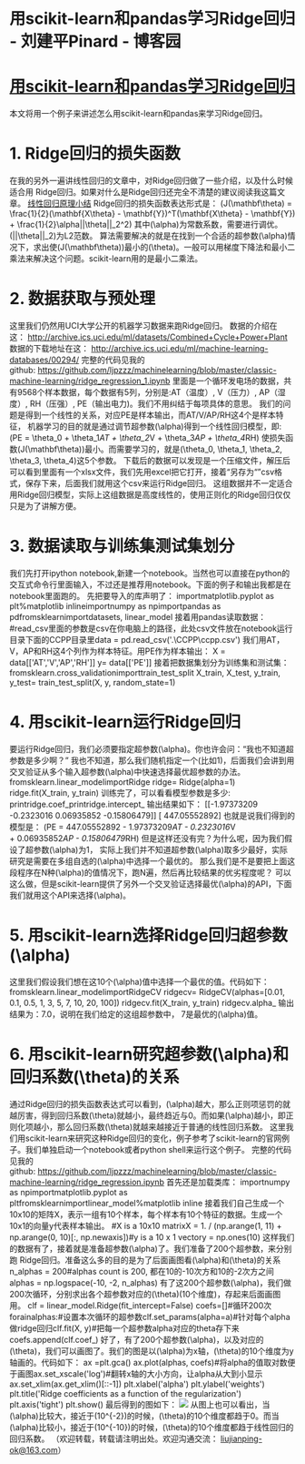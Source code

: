 
# 用scikit-learn和pandas学习Ridge回归 - 刘建平Pinard - 博客园






# [用scikit-learn和pandas学习Ridge回归](https://www.cnblogs.com/pinard/p/6023000.html)
本文将用一个例子来讲述怎么用scikit-learn和pandas来学习Ridge回归。
# 1. Ridge回归的损失函数
在我的另外一遍讲线性回归的文章中，对Ridge回归做了一些介绍，以及什么时候适合用 Ridge回归。如果对什么是Ridge回归还完全不清楚的建议阅读我这篇文章。
[线性回归原理小结](http://www.cnblogs.com/pinard/p/6004041.html)
Ridge回归的损失函数表达形式是：
\(J(\mathbf\theta) = \frac{1}{2}(\mathbf{X\theta} - \mathbf{Y})^T(\mathbf{X\theta} - \mathbf{Y}) + \frac{1}{2}\alpha||\theta||_2^2\)
其中\(\alpha\)为常数系数，需要进行调优。\(||\theta||_2\)为L2范数。
算法需要解决的就是在找到一个合适的超参数\(\alpha\)情况下，求出使\(J(\mathbf\theta)\)最小的\(\theta\)。一般可以用梯度下降法和最小二乘法来解决这个问题。scikit-learn用的是最小二乘法。
# 2. 数据获取与预处理
这里我们仍然用UCI大学公开的机器学习数据来跑Ridge回归。
数据的介绍在这： http://archive.ics.uci.edu/ml/datasets/Combined+Cycle+Power+Plant
数据的下载地址在这： http://archive.ics.uci.edu/ml/machine-learning-databases/00294/
完整的代码见我的github: https://github.com/ljpzzz/machinelearning/blob/master/classic-machine-learning/ridge_regression_1.ipynb
里面是一个循环发电场的数据，共有9568个样本数据，每个数据有5列，分别是:AT（温度）, V（压力）, AP（湿度）, RH（压强）, PE（输出电力)。我们不用纠结于每项具体的意思。
我们的问题是得到一个线性的关系，对应PE是样本输出，而AT/V/AP/RH这4个是样本特征， 机器学习的目的就是通过调节超参数\(\alpha\)得到一个线性回归模型，即:
\(PE = \theta_0 + \theta_1*AT + \theta_2*V + \theta_3*AP + \theta_4*RH\)
使损失函数\(J(\mathbf\theta)\)最小。而需要学习的，就是\(\theta_0, \theta_1, \theta_2, \theta_3, \theta_4\)这5个参数。
下载后的数据可以发现是一个压缩文件，解压后可以看到里面有一个xlsx文件，我们先用excel把它打开，接着“另存为“”csv格式，保存下来，后面我们就用这个csv来运行Ridge回归。
这组数据并不一定适合用Ridge回归模型，实际上这组数据是高度线性的，使用正则化的Ridge回归仅仅只是为了讲解方便。
# 3. 数据读取与训练集测试集划分
我们先打开ipython notebook,新建一个notebook。当然也可以直接在python的交互式命令行里面输入，不过还是推荐用notebook。下面的例子和输出我都是在notebook里面跑的。
先把要导入的库声明了：
importmatplotlib.pyplot as plt%matplotlib inlineimportnumpy as npimportpandas as pdfromsklearnimportdatasets, linear_model
接着用pandas读取数据：
\#read_csv里面的参数是csv在你电脑上的路径，此处csv文件放在notebook运行目录下面的CCPP目录里data = pd.read_csv('.\CCPP\ccpp.csv')
我们用AT， V，AP和RH这4个列作为样本特征。用PE作为样本输出：
X = data[['AT','V','AP','RH']]
y= data[['PE']]
接着把数据集划分为训练集和测试集：
fromsklearn.cross_validationimporttrain_test_split
X_train, X_test, y_train, y_test= train_test_split(X, y, random_state=1)

# 4. 用scikit-learn运行Ridge回归
要运行Ridge回归，我们必须要指定超参数\(\alpha\)。你也许会问：“我也不知道超参数是多少啊？” 我也不知道，那么我们随机指定一个(比如1)，后面我们会讲到用交叉验证从多个输入超参数\(\alpha\)中快速选择最优超参数的办法。
fromsklearn.linear_modelimportRidge
ridge= Ridge(alpha=1)
ridge.fit(X_train, y_train)
训练完了，可以看看模型参数是多少:
printridge.coef_printridge.intercept_
输出结果如下：
[[-1.97373209 -0.2323016   0.06935852 -0.15806479]]
[ 447.05552892]
也就是说我们得到的模型是：
\(PE = 447.05552892 - 1.97373209*AT - 0.2323016*V + 0.06935852*AP - 0.15806479*RH\)
但是这样还没有完？为什么呢，因为我们假设了超参数\(\alpha\)为1， 实际上我们并不知道超参数\(\alpha\)取多少最好，实际研究是需要在多组自选的\(\alpha\)中选择一个最优的。
那么我们是不是要把上面这段程序在N种\(\alpha\)的值情况下，跑N遍，然后再比较结果的优劣程度呢？ 可以这么做，但是scikit-learn提供了另外一个交叉验证选择最优\(\alpha\)的API，下面我们就用这个API来选择\(\alpha\)。
# 5. 用scikit-learn选择Ridge回归超参数\(\alpha\)
这里我们假设我们想在这10个\(\alpha\)值中选择一个最优的值。代码如下：
fromsklearn.linear_modelimportRidgeCV
ridgecv= RidgeCV(alphas=[0.01, 0.1, 0.5, 1, 3, 5, 7, 10, 20, 100])
ridgecv.fit(X_train, y_train)
ridgecv.alpha_
输出结果为：7.0，说明在我们给定的这组超参数中， 7是最优的\(\alpha\)值。
# 6. 用scikit-learn研究超参数\(\alpha\)和回归系数\(\theta\)的关系
通过Ridge回归的损失函数表达式可以看到，\(\alpha\)越大，那么正则项惩罚的就越厉害，得到回归系数\(\theta\)就越小，最终趋近与0。而如果\(\alpha\)越小，即正则化项越小，那么回归系数\(\theta\)就越来越接近于普通的线性回归系数。
这里我们用scikit-learn来研究这种Ridge回归的变化，例子参考了scikit-learn的官网例子。我们单独启动一个notebook或者python shell来运行这个例子。
完整的代码见我的github: https://github.com/ljpzzz/machinelearning/blob/master/classic-machine-learning/ridge_regression.ipynb
首先还是加载类库：
importnumpy as npimportmatplotlib.pyplot as pltfromsklearnimportlinear_model%matplotlib inline
接着我们自己生成一个10x10的矩阵X，表示一组有10个样本，每个样本有10个特征的数据。生成一个10x1的向量y代表样本输出。
\#X is a 10x10 matrixX = 1. / (np.arange(1, 11) + np.arange(0, 10)[:, np.newaxis])\#y is a 10 x 1 vectory = np.ones(10)
这样我们的数据有了，接着就是准备超参数\(\alpha\)了。我们准备了200个超参数，来分别跑 Ridge回归。准备这么多的目的是为了后面画图看\(\alpha\)和\(\theta\)的关系
n_alphas = 200\#alphas count is 200, 都在10的-10次方和10的-2次方之间alphas = np.logspace(-10, -2, n_alphas)
有了这200个超参数\(\alpha\)，我们做200次循环，分别求出各个超参数对应的\(\theta\)(10个维度)，存起来后面画图用。
clf = linear_model.Ridge(fit_intercept=False)
coefs=[]\#循环200次forainalphas:\#设置本次循环的超参数clf.set_params(alpha=a)\#针对每个alpha做ridge回归clf.fit(X, y)\#把每一个超参数alpha对应的theta存下来coefs.append(clf.coef_)
好了，有了200个超参数\(\alpha\)，以及对应的\(\theta\)，我们可以画图了。我们的图是以\(\alpha\)为x轴，\(\theta\)的10个维度为y轴画的。代码如下：
ax =plt.gca()
ax.plot(alphas, coefs)\#将alpha的值取对数便于画图ax.set_xscale('log')\#翻转x轴的大小方向，让alpha从大到小显示ax.set_xlim(ax.get_xlim()[::-1]) 
plt.xlabel('alpha')
plt.ylabel('weights')
plt.title('Ridge coefficients as a function of the regularization')
plt.axis('tight')
plt.show()
最后得到的图如下：
![](https://images2015.cnblogs.com/blog/1042406/201611/1042406-20161102163005158-1824857165.png)
从图上也可以看出，当\(\alpha\)比较大，接近于\(10^{-2}\)的时候，\(\theta\)的10个维度都趋于0。而当\(\alpha\)比较小，接近于\(10^{-10}\)的时候，\(\theta\)的10个维度都趋于线性回归的回归系数。
（欢迎转载，转载请注明出处。欢迎沟通交流： liujianping-ok@163.com）





